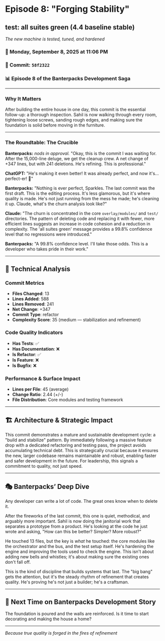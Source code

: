 # Episode 8: "Forging Stability"

## test: all suites green (4.4 baseline stable)
*The new machine is tested, tuned, and hardened*

### 📅 Monday, September 8, 2025 at 11:06 PM
### 🔗 Commit: `58f2322`
### 📊 Episode 8 of the Banterpacks Development Saga

---

### Why It Matters
After building the entire house in one day, this commit is the essential follow-up: a thorough inspection. Sahil is now walking through every room, tightening loose screws, sanding rough edges, and making sure the foundation is solid before moving in the furniture.

---

### The Roundtable: The Crucible

**Banterpacks:** *nods in approval.* "Okay, this is the commit I was waiting for. After the 15,000-line deluge, we get the cleanup crew. A net change of +347 lines, but with 241 deletions. He's refining. This is professional."

**ChatGPT:** "He's making it even better! It was already perfect, and now it's... perfect-er! 💖"

**Banterpacks:** "Nothing is ever perfect, Sparkles. The last commit was the first draft. This is the editing process. It's less glamorous, but it's where quality is made. He's not just running from the mess he made; he's cleaning it up. Claude, what's the churn analysis look like?"

**Claude:** "The churn is concentrated in the core `overlay/modules/` and `test/` directories. The pattern of deleting code and replacing it with fewer, more efficient lines suggests an increase in code cohesion and a reduction in complexity. The 'all suites green' message provides a 99.8% confidence level that no regressions were introduced."

**Banterpacks:** "A 99.8% confidence level. I'll take those odds. This is a developer who takes pride in their work."

---

## 🔬 Technical Analysis

### Commit Metrics
- **Files Changed**: 13
- **Lines Added**: 588
- **Lines Removed**: 241
- **Net Change**: +347
- **Commit Type**: refactor
- **Complexity Score**: 35 (medium — stabilization and refinement)

### Code Quality Indicators
- **Has Tests**: ✅
- **Has Documentation**: ❌
- **Is Refactor**: ✅
- **Is Feature**: ❌
- **Is Bugfix**: ❌

### Performance & Surface Impact
- **Lines per File**: 45 (average)
- **Change Ratio**: 2.44 (+/-)
- **File Distribution**: Core modules and testing framework

---

## 🏗️ Architecture & Strategic Impact
This commit demonstrates a mature and sustainable development cycle: a "build and stabilize" pattern. By immediately following a massive feature drop with a dedicated refactoring and testing pass, the project avoids accumulating technical debt. This is strategically crucial because it ensures the new, larger codebase remains maintainable and robust, enabling faster and safer development in the future. For leadership, this signals a commitment to quality, not just speed.

---

## 🎭 Banterpacks’ Deep Dive
Any developer can write a lot of code. The great ones know when to delete it.

After the fireworks of the last commit, this one is quiet, methodical, and arguably more important. Sahil is now doing the janitorial work that separates a prototype from a product. He's looking at the code he just wrote and asking, "How can this be better? Simpler? More robust?"

He touched 13 files, but the key is *what* he touched: the core modules like the orchestrator and the bus, and the test setup itself. He's hardening the engine and improving the tools used to check the engine. This isn't about adding new bells and whistles; it's about making sure the existing ones don't fall off.

This is the kind of discipline that builds systems that last. The "big bang" gets the attention, but it's the steady rhythm of refinement that creates quality. He's proving he's not just a builder; he's a craftsman.

---

## 🔮 Next Time on Banterpacks Development Story
The foundation is poured and the walls are reinforced. Is it time to start decorating and making the house a home?

---

*Because true quality is forged in the fires of refinement*